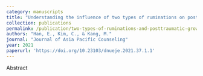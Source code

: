```yaml
---
category: manuscripts
title: "Understanding the influence of two types of ruminations on posttraumatic growth"
collection: publications
permalink: /publication/two-types-of-ruminations-and-posttraumatic-growth/
authors: "Han, E., Kim, C., & Kang, M."
journal: "Journal of Asia Pacific Counseling"
year: 2021
paperurl: 'https://doi.org/10.23103/dnueje.2021.37.1.1'
---
```


Abstract
